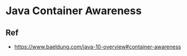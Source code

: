 # Java Container Awareness


## Ref
* https://www.baeldung.com/java-10-overview#container-awareness
